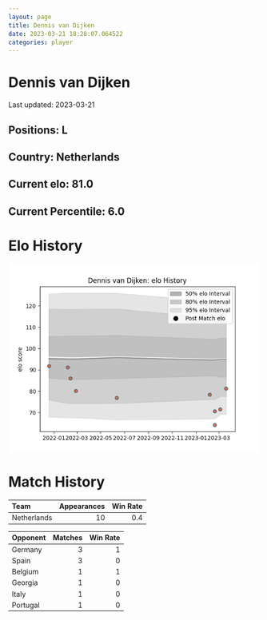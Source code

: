 ```yaml
---  
layout: page  
title: Dennis van Dijken  
date: 2023-03-21 18:28:07.064522  
categories: player  
---
```

# Dennis van Dijken


Last updated: 2023-03-21
## Positions: L

## Country: Netherlands

## Current elo: 81.0

## Current Percentile: 6.0

# Elo History


![elo history](history_DennisvanDijken.png)
# Match History


| Team        |   Appearances |   Win Rate |
|:------------|--------------:|-----------:|
| Netherlands |            10 |        0.4 |

| Opponent   |   Matches |   Win Rate |
|:-----------|----------:|-----------:|
| Germany    |         3 |          1 |
| Spain      |         3 |          0 |
| Belgium    |         1 |          1 |
| Georgia    |         1 |          0 |
| Italy      |         1 |          0 |
| Portugal   |         1 |          0 |